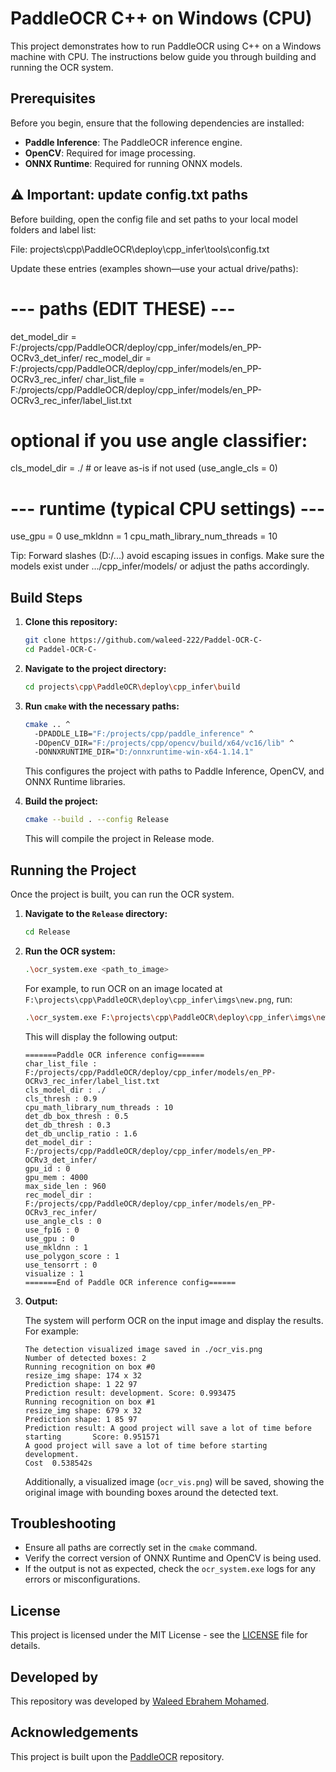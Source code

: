 # PaddleOCR C++ on Windows (CPU)

This project demonstrates how to run PaddleOCR using C++ on a Windows machine with CPU. The instructions below guide you through building and running the OCR system.

## Prerequisites

Before you begin, ensure that the following dependencies are installed:

- **Paddle Inference**: The PaddleOCR inference engine.
- **OpenCV**: Required for image processing.
- **ONNX Runtime**: Required for running ONNX models.

## ⚠️ Important: update config.txt paths

Before building, open the config file and set paths to your local model folders and label list:

File: projects\cpp\PaddleOCR\deploy\cpp_infer\tools\config.txt

Update these entries (examples shown—use your actual drive/paths):

# --- paths (EDIT THESE) ---
det_model_dir = F:/projects/cpp/PaddleOCR/deploy/cpp_infer/models/en_PP-OCRv3_det_infer/
rec_model_dir = F:/projects/cpp/PaddleOCR/deploy/cpp_infer/models/en_PP-OCRv3_rec_infer/
char_list_file = F:/projects/cpp/PaddleOCR/deploy/cpp_infer/models/en_PP-OCRv3_rec_infer/label_list.txt
# optional if you use angle classifier:
cls_model_dir = ./   # or leave as-is if not used (use_angle_cls = 0)

# --- runtime (typical CPU settings) ---
use_gpu = 0
use_mkldnn = 1
cpu_math_library_num_threads = 10


Tip: Forward slashes (D:/...) avoid escaping issues in configs. Make sure the models exist under .../cpp_infer/models/ or adjust the paths accordingly.

## Build Steps

1. **Clone this repository:**

    ```bash
    git clone https://github.com/waleed-222/Paddel-OCR-C-
    cd Paddel-OCR-C-
    ```

2. **Navigate to the project directory:**

    ```bash
    cd projects\cpp\PaddleOCR\deploy\cpp_infer\build
    ```

3. **Run `cmake` with the necessary paths:**

    ```bash
    cmake .. ^
      -DPADDLE_LIB="F:/projects/cpp/paddle_inference" ^
      -DOpenCV_DIR="F:/projects/cpp/opencv/build/x64/vc16/lib" ^
      -DONNXRUNTIME_DIR="D:/onnxruntime-win-x64-1.14.1"
    ```

    This configures the project with paths to Paddle Inference, OpenCV, and ONNX Runtime libraries.

4. **Build the project:**

    ```bash
    cmake --build . --config Release
    ```

    This will compile the project in Release mode.

## Running the Project

Once the project is built, you can run the OCR system.

1. **Navigate to the `Release` directory:**

    ```bash
    cd Release
    ```

2. **Run the OCR system:**

    ```bash
    .\ocr_system.exe <path_to_image>
    ```

    For example, to run OCR on an image located at `F:\projects\cpp\PaddleOCR\deploy\cpp_infer\imgs\new.png`, run:

    ```bash
    .\ocr_system.exe F:\projects\cpp\PaddleOCR\deploy\cpp_infer\imgs\new.png
    ```

    This will display the following output:

    ```
    =======Paddle OCR inference config======
    char_list_file : F:/projects/cpp/PaddleOCR/deploy/cpp_infer/models/en_PP-OCRv3_rec_infer/label_list.txt
    cls_model_dir : ./
    cls_thresh : 0.9
    cpu_math_library_num_threads : 10
    det_db_box_thresh : 0.5
    det_db_thresh : 0.3
    det_db_unclip_ratio : 1.6
    det_model_dir : F:/projects/cpp/PaddleOCR/deploy/cpp_infer/models/en_PP-OCRv3_det_infer/
    gpu_id : 0
    gpu_mem : 4000
    max_side_len : 960
    rec_model_dir : F:/projects/cpp/PaddleOCR/deploy/cpp_infer/models/en_PP-OCRv3_rec_infer/
    use_angle_cls : 0
    use_fp16 : 0
    use_gpu : 0
    use_mkldnn : 1
    use_polygon_score : 1
    use_tensorrt : 0
    visualize : 1
    =======End of Paddle OCR inference config======
    ```

3. **Output:**

    The system will perform OCR on the input image and display the results. For example:

    ```
    The detection visualized image saved in ./ocr_vis.png
    Number of detected boxes: 2
    Running recognition on box #0
    resize_img shape: 174 x 32
    Prediction shape: 1 22 97
    Prediction result: development. Score: 0.993475
    Running recognition on box #1
    resize_img shape: 679 x 32
    Prediction shape: 1 85 97
    Prediction result: A good project will save a lot of time before starting       Score: 0.951571
    A good project will save a lot of time before starting
    development.
    Cost  0.538542s
    ```

    Additionally, a visualized image (`ocr_vis.png`) will be saved, showing the original image with bounding boxes around the detected text.

## Troubleshooting

- Ensure all paths are correctly set in the `cmake` command.
- Verify the correct version of ONNX Runtime and OpenCV is being used.
- If the output is not as expected, check the `ocr_system.exe` logs for any errors or misconfigurations.

## License

This project is licensed under the MIT License - see the [LICENSE](LICENSE) file for details.

## Developed by

This repository was developed by [Waleed Ebrahem Mohamed](https://www.linkedin.com/in/waleed-ebrahem-46624a1b2/).

## Acknowledgements

This project is built upon the [PaddleOCR](https://github.com/PaddlePaddle/PaddleOCR) repository.
